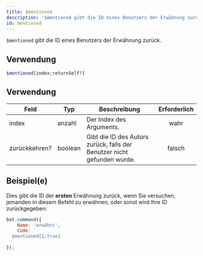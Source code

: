 ```yaml
---
title: $mentioned
description: '$mentioned gibt die ID eines Benutzers der Erwähnung zurück.'
id: mentioned
---
```


`$mentioned` gibt die ID eines Benutzers der Erwähnung zurück.

## Verwendung

```php
$mentioned[index;returnSelf?]
```

## Verwendung

| Feld          | Typ     | Beschreibung                                                            | Erforderlich |
| ------------- | ------- | ----------------------------------------------------------------------- |:------------:|
| index         | anzahl  | Der Index des Arguments.                                                |     wahr     |
| zurückkehren? | boolean | Gibt die ID des Autors zurück, falls der Benutzer nicht gefunden wurde. |    falsch    |

## Beispiel(e)

Dies gibt die ID der **ersten** Erwähnung zurück, wenn Sie versuchen, jemanden in diesem Befehl zu erwähnen, oder sonst wird Ihre ID zurückgegeben:

```javascript
bot.command({
    Name: 'erwähnt',
    Code: `
  $mentioned[1;true]
  `
});
```
